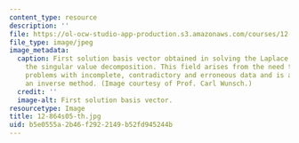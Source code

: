 ```yaml
---
content_type: resource
description: ''
file: https://ol-ocw-studio-app-production.s3.amazonaws.com/courses/12-864-inference-from-data-and-models-spring-2005/b5e0555a2b46f2922149b52fd945244b_12-864s05-th.jpg
file_type: image/jpeg
image_metadata:
  caption: First solution basis vector obtained in solving the Laplace equation using
    the singular value decomposition. This field arises from the need to solve practical
    problems with incomplete, contradictory and erroneous data and is an example of
    an inverse method. (Image courtesy of Prof. Carl Wunsch.)
  credit: ''
  image-alt: First solution basis vector.
resourcetype: Image
title: 12-864s05-th.jpg
uid: b5e0555a-2b46-f292-2149-b52fd945244b
---
```

